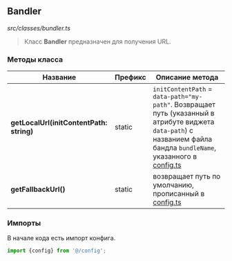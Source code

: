 ## Bandler

_src/classes/bundler.ts_

> Класс **Bandler** предназначен для получения URL.

### Методы класса

| Название                                  | Префикс | Описание метода                                                                                                                                                                      |
|-------------------------------------------|---------|--------------------------------------------------------------------------------------------------------------------------------------------------------------------------------------|
| **getLocalUrl(initContentPath: string)**  | static  | `initContentPath` = `data-path="my-path"`. Возвращает путь (указанный в атрибуте виджета `data-path`) с названием файла бандла `bundleName`, указанного в [config.ts](CONFIG.md)     |
| **getFallbackUrl()**                      | static  | возвращает путь по умолчанию, прописанный в [config.ts](CONFIG.md)                                                                                                                   |

### Импорты

В начале кода есть импорт конфига.

```js
import {config} from '@/config';
```
